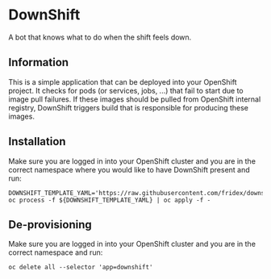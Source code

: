 # DownShift

A bot that knows what to do when the shift feels down.

## Information

This is a simple application that can be deployed into your OpenShift project. It checks for pods (or services, jobs, ...) that fail to start due to image pull failures. If these images should be pulled from OpenShift internal registry, DownShift triggers build that is responsible for producing these images.

## Installation

Make sure you are logged in into your OpenShift cluster and you are in the correct namespace where you would like to have DownShift present and run:

```console
DOWNSHIFT_TEMPLATE_YAML='https://raw.githubusercontent.com/fridex/downshift/master/openshift/template.yaml'
oc process -f ${DOWNSHIFT_TEMPLATE_YAML} | oc apply -f -
```


## De-provisioning

Make sure you are logged in into your OpenShift cluster and you are in the correct namespace and run:

```console
oc delete all --selector 'app=downshift'
```
